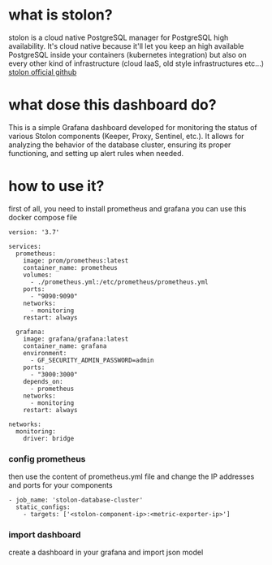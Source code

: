 # what is stolon?
stolon is a cloud native PostgreSQL manager for PostgreSQL high availability. It's cloud native because it'll let you keep an high available PostgreSQL inside your containers (kubernetes integration) but also on every other kind of infrastructure (cloud IaaS, old style infrastructures etc...)
[stolon official github](https://github.com/sorintlab/stolon)

# what dose this dashboard do?
This is a simple Grafana dashboard developed for monitoring the status of various Stolon components (Keeper, Proxy, Sentinel, etc.). It allows for analyzing the behavior of the database cluster, ensuring its proper functioning, and setting up alert rules when needed.

# how to use it?
first of all, you need to install prometheus and grafana
you can use this docker compose file

```
version: '3.7'

services:
  prometheus:
    image: prom/prometheus:latest
    container_name: prometheus
    volumes:
      - ./prometheus.yml:/etc/prometheus/prometheus.yml
    ports:
      - "9090:9090"
    networks:
      - monitoring
    restart: always

  grafana:
    image: grafana/grafana:latest
    container_name: grafana
    environment:
      - GF_SECURITY_ADMIN_PASSWORD=admin
    ports:
      - "3000:3000"
    depends_on:
      - prometheus
    networks:
      - monitoring
    restart: always

networks:
  monitoring:
    driver: bridge

```
### config prometheus

then use the content of prometheus.yml file and change the IP addresses and ports for your components
```
- job_name: 'stolon-database-cluster'
  static_configs:
    - targets: ['<stolon-component-ip>:<metric-exporter-ip>']

```


### import dashboard
create a dashboard in your grafana and import json model
